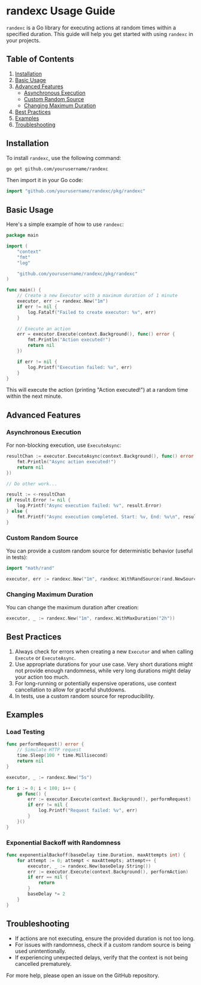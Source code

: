 # randexc Usage Guide

`randexc` is a Go library for executing actions at random times within a specified duration. This guide will help you get started with using `randexc` in your projects.

## Table of Contents

1. [Installation](#installation)
2. [Basic Usage](#basic-usage)
3. [Advanced Features](#advanced-features)
   - [Asynchronous Execution](#asynchronous-execution)
   - [Custom Random Source](#custom-random-source)
   - [Changing Maximum Duration](#changing-maximum-duration)
4. [Best Practices](#best-practices)
5. [Examples](#examples)
6. [Troubleshooting](#troubleshooting)

## Installation

To install `randexc`, use the following command:

```bash
go get github.com/yourusername/randexc
```

Then import it in your Go code:

```go
import "github.com/yourusername/randexc/pkg/randexc"
```

## Basic Usage

Here's a simple example of how to use `randexc`:

```go
package main

import (
    "context"
    "fmt"
    "log"

    "github.com/yourusername/randexc/pkg/randexc"
)

func main() {
    // Create a new Executor with a maximum duration of 1 minute
    executor, err := randexc.New("1m")
    if err != nil {
        log.Fatalf("Failed to create executor: %v", err)
    }

    // Execute an action
    err = executor.Execute(context.Background(), func() error {
        fmt.Println("Action executed!")
        return nil
    })

    if err != nil {
        log.Printf("Execution failed: %v", err)
    }
}
```

This will execute the action (printing "Action executed!") at a random time within the next minute.

## Advanced Features

### Asynchronous Execution

For non-blocking execution, use `ExecuteAsync`:

```go
resultChan := executor.ExecuteAsync(context.Background(), func() error {
    fmt.Println("Async action executed!")
    return nil
})

// Do other work...

result := <-resultChan
if result.Error != nil {
    log.Printf("Async execution failed: %v", result.Error)
} else {
    fmt.Printf("Async execution completed. Start: %v, End: %v\n", result.StartTime, result.EndTime)
}
```

### Custom Random Source

You can provide a custom random source for deterministic behavior (useful in tests):

```go
import "math/rand"

executor, err := randexc.New("1m", randexc.WithRandSource(rand.NewSource(42)))
```

### Changing Maximum Duration

You can change the maximum duration after creation:

```go
executor, _ := randexc.New("1m", randexc.WithMaxDuration("2h"))
```

## Best Practices

1. Always check for errors when creating a new `Executor` and when calling `Execute` or `ExecuteAsync`.
2. Use appropriate durations for your use case. Very short durations might not provide enough randomness, while very long durations might delay your action too much.
3. For long-running or potentially expensive operations, use context cancellation to allow for graceful shutdowns.
4. In tests, use a custom random source for reproducibility.

## Examples

### Load Testing

```go
func performRequest() error {
    // Simulate HTTP request
    time.Sleep(100 * time.Millisecond)
    return nil
}

executor, _ := randexc.New("5s")

for i := 0; i < 100; i++ {
    go func() {
        err := executor.Execute(context.Background(), performRequest)
        if err != nil {
            log.Printf("Request failed: %v", err)
        }
    }()
}
```

### Exponential Backoff with Randomness

```go
func exponentialBackoff(baseDelay time.Duration, maxAttempts int) {
    for attempt := 0; attempt < maxAttempts; attempt++ {
        executor, _ := randexc.New(baseDelay.String())
        err := executor.Execute(context.Background(), performAction)
        if err == nil {
            return
        }
        baseDelay *= 2
    }
}
```

## Troubleshooting

- If actions are not executing, ensure the provided duration is not too long.
- For issues with randomness, check if a custom random source is being used unintentionally.
- If experiencing unexpected delays, verify that the context is not being cancelled prematurely.

For more help, please open an issue on the GitHub repository.